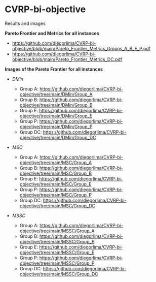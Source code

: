 # CVRP-bi-objective
Results and images

**Pareto Frontier and Metrics for all instances**

- https://github.com/diegorlima/CVRP-bi-objective/blob/main/Pareto_Frontier_Metrics_Groups_A_B_E_P.pdf
- https://github.com/diegorlima/CVRP-bi-objective/blob/main/Pareto_Frontier_Metrics_DC.pdf

**Images of the Pareto Frontier for all instances**

- *DMin*
  - Group A: https://github.com/diegorlima/CVRP-bi-objective/tree/main/DMin/Group_A
  - Group B: https://github.com/diegorlima/CVRP-bi-objective/tree/main/DMin/Group_B
  - Group E: https://github.com/diegorlima/CVRP-bi-objective/tree/main/DMin/Group_E
  - Group P: https://github.com/diegorlima/CVRP-bi-objective/tree/main/DMin/Group_P
  - Group DC: https://github.com/diegorlima/CVRP-bi-objective/tree/main/DMin/Group_DC

  
- *MSC*
  - Group A: https://github.com/diegorlima/CVRP-bi-objective/tree/main/MSC/Group_A
  - Group B: https://github.com/diegorlima/CVRP-bi-objective/tree/main/MSC/Group_B
  - Group E: https://github.com/diegorlima/CVRP-bi-objective/tree/main/MSC/Group_E
  - Group P: https://github.com/diegorlima/CVRP-bi-objective/tree/main/MSC/Group_P
  - Group DC: https://github.com/diegorlima/CVRP-bi-objective/tree/main/MSC/Group_DC

- *MSSC*
  - Group A: https://github.com/diegorlima/CVRP-bi-objective/tree/main/MSSC/Group_A
  - Group B: https://github.com/diegorlima/CVRP-bi-objective/tree/main/MSSC/Group_B
  - Group E: https://github.com/diegorlima/CVRP-bi-objective/tree/main/MSSC/Group_E
  - Group P: https://github.com/diegorlima/CVRP-bi-objective/tree/main/MSSC/Group_P
  - Group DC: https://github.com/diegorlima/CVRP-bi-objective/tree/main/MSSC/Group_DC
